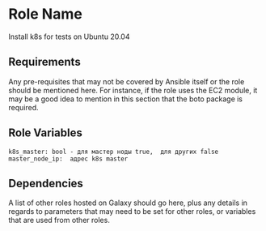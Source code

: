 Role Name
=========

Install k8s for tests on Ubuntu 20.04


Requirements
------------

Any pre-requisites that may not be covered by Ansible itself or the role should be mentioned here. For instance, if the role uses the EC2 module, it may be a good idea to mention in this section that the boto package is required.

Role Variables
--------------

    k8s_master: bool - для мастер ноды true,  для других false
    master_node_ip:  адрес k8s master

Dependencies
------------

A list of other roles hosted on Galaxy should go here, plus any details in regards to parameters that may need to be set for other roles, or variables that are used from other roles.

